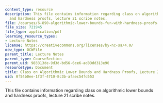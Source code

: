 ```yaml
---
content_type: resource
description: This file contains information regarding class on algorithmic lower bounds
  and hardness proofs, lecture 21 scribe notes.
file: /courses/6-890-algorithmic-lower-bounds-fun-with-hardness-proofs-fall-2014/0f54b0ee1f3f47108c3bafaec54fd553_MIT6_890F14_Lec21.pdf
file_size: 721945
file_type: application/pdf
learning_resource_types:
- Lecture Notes
license: https://creativecommons.org/licenses/by-nc-sa/4.0/
ocw_type: OCWFile
parent_title: Lecture Notes
parent_type: CourseSection
parent_uid: 983313de-9d3d-bd56-6ce6-ad83dd313e90
resourcetype: Document
title: Class on Algorithmic Lower Bounds and Hardness Proofs, Lecture 21 Scribe Notes
uid: 0f54b0ee-1f3f-4710-8c3b-afaec54fd553
---
```

This file contains information regarding class on algorithmic lower bounds and hardness proofs, lecture 21 scribe notes.